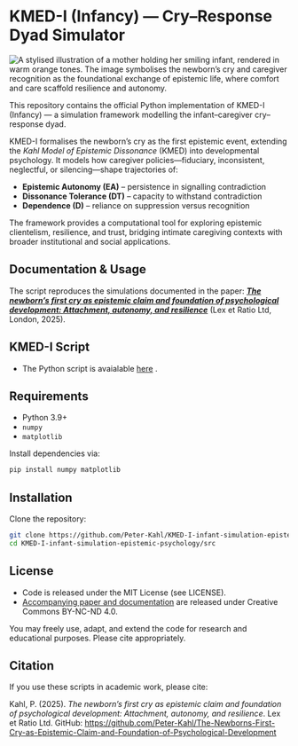 # KMED-I (Infancy) — Cry–Response Dyad Simulator

![A stylised illustration of a mother holding her smiling infant, rendered in warm orange tones. The image symbolises the newborn’s cry and caregiver recognition as the foundational exchange of epistemic life, where comfort and care scaffold resilience and autonomy.](https://github.com/Peter-Kahl/KMED-I-infant-simulation-epistemic-psychology/blob/main/mum_baby.jpg?raw=true)

This repository contains the official Python implementation of KMED-I (Infancy) — a simulation framework modelling the infant–caregiver cry–response dyad.

KMED-I formalises the newborn’s cry as the first epistemic event, extending the _Kahl Model of Epistemic Dissonance_ (KMED) into developmental psychology. It models how caregiver policies—fiduciary, inconsistent, neglectful, or silencing—shape trajectories of:

- **Epistemic Autonomy (EA)** – persistence in signalling contradiction
- **Dissonance Tolerance (DT)** – capacity to withstand contradiction
- **Dependence (D)** – reliance on suppression versus recognition

The framework provides a computational tool for exploring epistemic clientelism, resilience, and trust, bridging intimate caregiving contexts with broader institutional and social applications.

## Documentation & Usage

The script reproduces the simulations documented in the paper:
[**_The newborn’s first cry as epistemic claim and foundation of psychological development: Attachment, autonomy, and resilience_**](https://github.com/Peter-Kahl/The-Newborns-First-Cry-as-Epistemic-Claim-and-Foundation-of-Psychological-Development) (Lex et Ratio Ltd, London, 2025).

## KMED-I Script

- The Python script is avaialable [here](https://github.com/Peter-Kahl/KMED-I-infant-simulation-epistemic-psychology/blob/main/src/kmed_infant_run.py) .

## Requirements

- Python 3.9+
- `numpy`
- `matplotlib`

Install dependencies via:

```bash
pip install numpy matplotlib
```

## Installation

Clone the repository:

```bash
git clone https://github.com/Peter-Kahl/KMED-I-infant-simulation-epistemic-psychology.git
cd KMED-I-infant-simulation-epistemic-psychology/src
```

## License

- Code is released under the MIT License (see LICENSE).
- [Accompanying paper and documentation](https://github.com/Peter-Kahl/The-Newborns-First-Cry-as-Epistemic-Claim-and-Foundation-of-Psychological-Development) are released under Creative Commons BY-NC-ND 4.0.

You may freely use, adapt, and extend the code for research and educational purposes. Please cite appropriately.


## Citation

If you use these scripts in academic work, please cite:

Kahl, P. (2025). _The newborn’s first cry as epistemic claim and foundation of psychological development: Attachment, autonomy, and resilience_. Lex et Ratio Ltd. GitHub: https://github.com/Peter-Kahl/The-Newborns-First-Cry-as-Epistemic-Claim-and-Foundation-of-Psychological-Development
